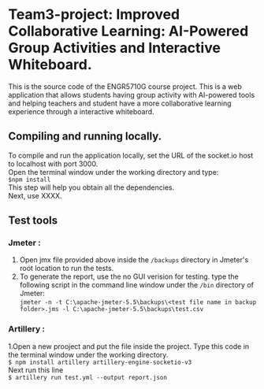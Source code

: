 # Team3-project: Improved Collaborative Learning: AI-Powered Group Activities and Interactive Whiteboard.
This is the source code of the ENGR5710G course project. This is a web application that allows students having group activity with AI-powered tools and helping teachers and student have a more collaborative learning experience through a interactive whiteboard.
## Compiling and running locally.
To compile and run the application locally, set the URL of the socket.io host to localhost with port 3000.<br />
Open the terminal window under the working directory and type:<br />
```$npm install```<br />
This step will help you obtain all the  dependencies.<br />
Next, use XXXX.<br />



## Test tools ##
### Jmeter : <br />
1. Open jmx file provided above inside the ```/backups``` directory in Jmeter's root location to run the tests.<br />
2. To generate the report, use the no GUI verision for testing. type the following script in the command line window under the ```/bin``` directory of Jmeter:<br />
```jmeter -n -t C:\apache-jmeter-5.5\backups\<test file name in backup folder>.jms -l C:\apache-jmeter-5.5\backups\test.csv```<br />
### Artillery : <br />
1.Open a new prooject and put the file inside the project. Type this code in the terminal window under the working directory.<br />
```$ npm install artillery artillery-engine-socketio-v3```<br />
Next run this line<br />
```$ artillery run test.yml --output report.json```<br />
